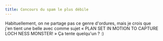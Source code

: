 ```yaml
---
title: Concours du spam le plus débile
---
```


Habituellement, on ne partage pas ce genre d'ordures, mais je crois que j'en
tient une belle avec comme sujet « PLAN SET IN MOTION TO CAPTURE LOCH NESS
MONSTER! » Ça tente quelqu'un ? :)

